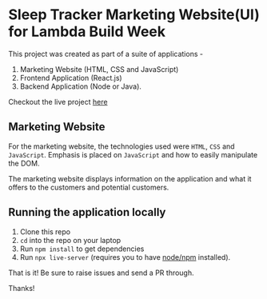 # Sleep Tracker Marketing Website(UI) for Lambda Build Week

This project was created as part of a suite of applications - 
1. Marketing Website (HTML, CSS and JavaScript)
2. Frontend Application (React.js)
3. Backend Application (Node or Java).

Checkout the live project [here](https://buildweekssleeptracker.github.io/sleepTracker-UI-twumm/)

## Marketing Website

For the marketing website, the technologies used were `HTML`, `CSS` and `JavaScript`.
Emphasis is placed on `JavaScript` and how to easily manipulate the DOM.

The marketing website displays information on the application and what it offers to the customers and potential customers.

## Running the application locally

1. Clone this repo
2. `cd` into the repo on your laptop
3. Run `npm install` to get dependencies
4. Run `npx live-server` (requires you to have [node/npm](https://www.npmjs.com/get-npm) installed).

That is it! Be sure to raise issues and send a PR through.

Thanks!